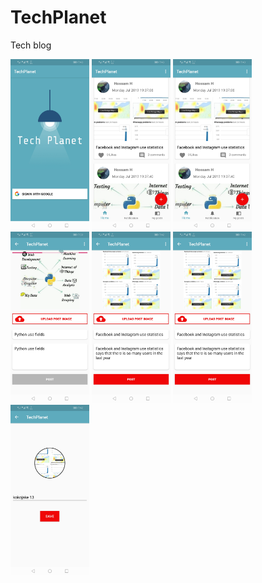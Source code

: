 # TechPlanet
Tech blog

<img src="https://github.com/hossamhasanin/TechPlanet/blob/main/images/Screenshot_20190701_194334_com.hasanin.hossam.techplanet.jpg" width="25%" height="25%"/> <img src="https://github.com/hossamhasanin/TechPlanet/blob/main/images/Screenshot_20190701_194316_com.hasanin.hossam.techplanet%20(1).jpg" width="25%" height="25%"/> <img src="https://github.com/hossamhasanin/TechPlanet/blob/main/images/Screenshot_20190701_194316_com.hasanin.hossam.techplanet.jpg" width="25%" height="25%"/> <img src="https://github.com/hossamhasanin/TechPlanet/blob/main/images/Screenshot_20190701_193939_com.hasanin.hossam.techplanet.jpg" width="25%" height="25%"/> <img src="https://github.com/hossamhasanin/TechPlanet/blob/main/images/Screenshot_20190701_194202_com.hasanin.hossam.techplanet%20(1).jpg" width="25%" height="25%"/> <img src="https://github.com/hossamhasanin/TechPlanet/blob/main/images/Screenshot_20190701_194202_com.hasanin.hossam.techplanet.jpg" width="25%" height="25%"/> <img src="https://github.com/hossamhasanin/TechPlanet/blob/main/images/Screenshot_20190701_194222_com.hasanin.hossam.techplanet.jpg" width="25%" height="25%"/>






